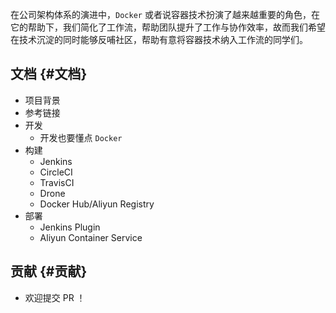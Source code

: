 在公司架构体系的演进中，`Docker` 或者说容器技术扮演了越来越重要的角色，在它的帮助下，我们简化了工作流，帮助团队提升了工作与协作效率，故而我们希望在技术沉淀的同时能够反哺社区，帮助有意将容器技术纳入工作流的同学们。

## 文档 {#文档}

* 项目背景
* 参考链接
* 开发
  * 开发也要懂点 `Docker`
* 构建
  * Jenkins
  * CircleCI
  * TravisCI
  * Drone
  * Docker Hub/Aliyun Registry
* 部署
  * Jenkins Plugin
  * Aliyun Container Service

## 贡献 {#贡献}

* 欢迎提交 PR ！



